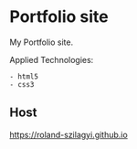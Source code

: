 # Portfolio site

My Portfolio site.

Applied Technologies:

    - html5
    - css3

## Host

https://roland-szilagyi.github.io
